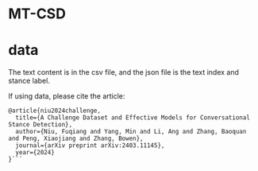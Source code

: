 # MT-CSD

# data
The text content is in the csv file, and the json file is the text index and stance label.


If using data, please cite the article:
```
@article{niu2024challenge,
  title={A Challenge Dataset and Effective Models for Conversational Stance Detection},
  author={Niu, Fuqiang and Yang, Min and Li, Ang and Zhang, Baoquan and Peng, Xiaojiang and Zhang, Bowen},
  journal={arXiv preprint arXiv:2403.11145},
  year={2024}
}```
